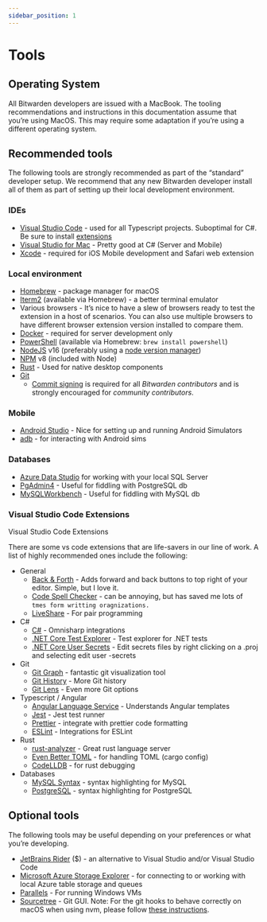 ```yaml
---
sidebar_position: 1
---
```


# Tools

## Operating System

All Bitwarden developers are issued with a MacBook. The tooling recommendations and instructions in
this documentation assume that you’re using MacOS. This may require some adaptation if you’re using
a different operating system.

## Recommended tools

The following tools are strongly recommended as part of the “standard” developer setup. We recommend
that any new Bitwarden developer install all of them as part of setting up their local development
environment.

### IDEs

- [Visual Studio Code](https://code.visualstudio.com/) - used for all Typescript projects.
  Suboptimal for C#. Be sure to install [extensions](#visual-studio-code-extensions)
- [Visual Studio for Mac](https://visualstudio.microsoft.com/vs/mac/) - Pretty good at C# (Server
  and Mobile)
- [Xcode](https://developer.apple.com/xcode/) - required for iOS Mobile development and Safari web
  extension

### Local environment

- [Homebrew](https://brew.sh/) - package manager for macOS
- [Iterm2](https://iterm2.com/) (available via Homebrew) - a better terminal emulator
- Various browsers - It’s nice to have a slew of browsers ready to test the extension in a host of
  scenarios. You can also use multiple browsers to have different browser extension version
  installed to compare them.
- [Docker](https://docs.docker.com/get-docker/) - required for server development only
- [PowerShell](https://docs.microsoft.com/en-us/powershell/scripting/install/installing-powershell-core-on-macos)
  (available via Homebrew: `brew install powershell`)
- [NodeJS](https://nodejs.org/) v16 (preferably using a [node version manager][nvm])
- [NPM](https://www.npmjs.com/) v8 (included with Node)
- [Rust](https://www.rust-lang.org/tools/install) - Used for native desktop components
- [Git](https://git-scm.com)
  - [Commit signing](../../contributing/commit-signing.mdx) is required for all _Bitwarden
    contributors_ and is strongly encouraged for _community contributors_.

### Mobile

- [Android Studio](https://developer.android.com/studio/) - Nice for setting up and running Android
  Simulators
- [adb](https://developer.android.com/studio/command-line/adb) - for interacting with Android sims

### Databases

- [Azure Data Studio](https://docs.microsoft.com/en-us/sql/azure-data-studio/download-azure-data-studio)
  for working with your local SQL Server
- [PgAdmin4](https://www.pgadmin.org/) - Useful for fiddling with PostgreSQL db
- [MySQLWorkbench](https://www.mysql.com/products/workbench/) - Useful for fiddling with MySQL db

### Visual Studio Code Extensions

Visual Studio Code Extensions

There are some vs code extensions that are life-savers in our line of work. A list of highly
recommended ones include the following:

- General
  - [Back & Forth](https://marketplace.visualstudio.com/items?itemName=nick-rudenko.back-n-forth) -
    Adds forward and back buttons to top right of your editor. Simple, but I love it.
  - [Code Spell Checker](https://marketplace.visualstudio.com/items?itemName=streetsidesoftware.code-spell-checker) -
    can be annoying, but has saved me lots of `tmes form writting oragnizations.`
  - [LiveShare](https://marketplace.visualstudio.com/items?itemName=MS-vsliveshare.vsliveshare) -
    For pair programming
- C#
  - [C#](https://marketplace.visualstudio.com/items?itemName=ms-dotnettools.csharp) - Omnisharp
    integrations
  - [.NET Core Test Explorer](https://marketplace.visualstudio.com/items?itemName=formulahendry.dotnet-test-explorer) -
    Test explorer for .NET tests
  - [.NET Core User Secrets](https://marketplace.visualstudio.com/items?itemName=adrianwilczynski.user-secrets) -
    Edit secrets files by right clicking on a .proj and selecting edit user -secrets
- Git
  - [Git Graph](https://marketplace.visualstudio.com/items?itemName=mhutchie.git-graph) - fantastic
    git visualization tool
  - [Git History](https://marketplace.visualstudio.com/items?itemName=donjayamanne.githistory) -
    More Git history
  - [Git Lens](https://marketplace.visualstudio.com/items?itemName=eamodio.gitlens) - Even more Git
    options
- Typescript / Angular
  - [Angular Language Service](https://marketplace.visualstudio.com/items?itemName=Angular.ng-template) -
    Understands Angular templates
  - [Jest](https://marketplace.visualstudio.com/items?itemName=Orta.vscode-jest) - Jest test runner
  - [Prettier](https://marketplace.visualstudio.com/items?itemName=esbenp.prettier-vscode) -
    integrate with prettier code formatting
  - [ESLint](https://marketplace.visualstudio.com/items?itemName=dbaeumer.vscode-eslint) -
    Integrations for ESLint
- Rust
  - [rust-analyzer](https://marketplace.visualstudio.com/items?itemName=matklad.rust-analyzer) -
    Great rust language server
  - [Even Better TOML](https://marketplace.visualstudio.com/items?itemName=tamasfe.even-better-toml) -
    for handling TOML (cargo config)
  - [CodeLLDB](https://marketplace.visualstudio.com/items?itemName=vadimcn.vscode-lldb) - for rust
    debugging
- Databases
  - [MySQL Syntax](https://marketplace.visualstudio.com/items?itemName=jakebathman.mysql-syntax) -
    syntax highlighting for MySQL
  - [PostgreSQL](https://marketplace.visualstudio.com/items?itemName=ckolkman.vscode-postgres) -
    syntax highlighting for PostgreSQL

## Optional tools

The following tools may be useful depending on your preferences or what you’re developing.

- [JetBrains Rider](https://www.jetbrains.com/rider/) ($) - an alternative to Visual Studio and/or
  Visual Studio Code
- [Microsoft Azure Storage Explorer](https://azure.microsoft.com/en-us/features/storage-explorer/) -
  for connecting to or working with local Azure table storage and queues
- [Parallels](https://www.parallels.com/) - For running Windows VMs
- [Sourcetree](https://www.sourcetreeapp.com/) - Git GUI. Note: For the git hooks to behave
  correctly on macOS when using nvm, please follow
  [these instructions](https://typicode.github.io/husky/#/?id=command-not-found).

[nvm]: https://docs.npmjs.com/downloading-and-installing-node-js-and-npm
